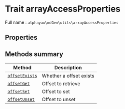 # **Trait** arrayAccessProperties

Full name : `alphayax\mdGen\utils\arrayAccessProperties`

## Properties


## Methods summary

| Method | Description |
|---|---|
| [`offsetExists`](offsetExists.md) | Whether a offset exists |
| [`offsetGet`](offsetGet.md) | Offset to retrieve |
| [`offsetSet`](offsetSet.md) | Offset to set |
| [`offsetUnset`](offsetUnset.md) | Offset to unset |
